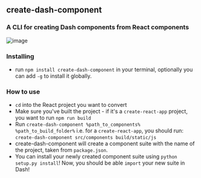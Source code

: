 ## create-dash-component
### A CLI for creating Dash components from React components
![image](https://github.com/valentijnnieman/create-dash-component/blob/master/cdc-instructions.gif)
### Installing
- run `npm install create-dash-component` in your terminal, optionally you can add `-g` to install it globally.

### How to use
- `cd` into the React project you want to convert
- Make sure you've built the project - if it's a `create-react-app` project, you want to run `npm run build`
- Run `create-dash-component %path_to_components% %path_to_build_folder%` i.e. for a `create-react-app`, you should run: `create-dash-component src/components build/static/js`
- create-dash-component will create a component suite with the name of the project, taken from `package.json`.
- You can install your newly created component suite using `python setup.py install`! Now, you should be able `import` your new suite in Dash!
